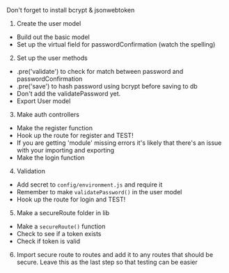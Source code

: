 Don't forget to install bcrypt & jsonwebtoken
1. Create the user model
- Build out the basic model
- Set up the virtual field for passwordConfirmation (watch the spelling)
2. Set up the user methods
- .pre('validate') to check for match between password and passwordConfirmation
- .pre('save') to hash password using bcrypt before saving to db
- Don't add the validatePassword yet.
- Export User model
3. Make auth controllers
- Make the register function
- Hook up the route for register and TEST!
- If you are getting 'module' missing errors it's likely that there's an issue with your importing and exporting
- Make the login function
4. Validation
- Add secret to `config/environment.js` and require it
- Remember to make `validatePassword()` in the user model
- Hook up the route for login and TEST!
5. Make a secureRoute folder in lib
- Make a `secureRoute()` function
- Check to see if a token exists
- Check if token is valid
6. Import secure route to routes and add it to any routes that should be secure. Leave this as the last step so that testing can be easier